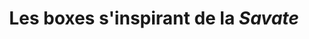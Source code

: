 ---
layout: page
title: "Les boxes s'inspirant de la <em>Savate</em>"
subheadline: "Jeet Kun Do, Yoseikan Budo..., la Savate est partout !"
teaser: "La <em>Savate Boxe Française</em> a inspiré de grands noms des arts martiaux. On retrouve ses déplacements ou ses coups de pieds dans d'autres boxes pieds-poings."
categories:
    - savate
tags:
    - boxe pieds-poings
    - Jeet Kun Do
    - Yoseikan Budo
---